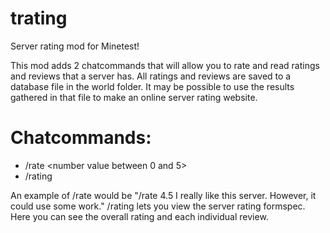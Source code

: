# trating
Server rating mod for Minetest!

This mod adds 2 chatcommands that will allow you to rate and read ratings and reviews that a server has.  All ratings and reviews are saved to a database file in the world folder.  It may be possible to use the results gathered in that file to make an online server rating website.

# Chatcommands:
 - /rate <number value between 0 and 5> <Description>
 - /rating
 
 An example of /rate would be "/rate 4.5 I really like this server.  However, it could use some work."
 /rating lets you view the server rating formspec.  Here you can see the overall rating and each individual review.
